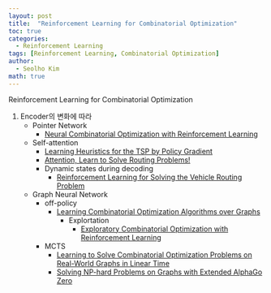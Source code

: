 ```yaml
---
layout: post
title:  "Reinforcement Learning for Combinatorial Optimization"
toc: true
categories: 
  - Reinforcement Learning 
tags: [Reinforcement Learning, Combinatorial Optimization]
author:
  - Seolho Kim
math: true
---
```

Reinforcement Learning for Combinatorial Optimization

1. Encoder의 변화에 따라
    - Pointer Network
        - [Neural Combinatorial Optimization with Reinforcement Learning](https://seolhokim.github.io/deeplearning/2021/07/26/nco/)
    - Self-attention
        - [Learning Heuristics for the TSP by Policy Gradient](https://seolhokim.github.io/deeplearning/2021/07/26/learning_heuristics/)
        - [Attention, Learn to Solve Routing Problems!](https://seolhokim.github.io/deeplearning/2021/07/27/attention_tsp/)
        - Dynamic states during decoding
            - [Reinforcement Learning for Solving the Vehicle Routing Problem](https://seolhokim.github.io/deeplearning/2021/07/27/vrp/)
    - Graph Neural Network
        - off-policy
            - [Learning Combinatorial Optimization Algorithms over Graphs](https://seolhokim.github.io/deeplearning/2021/07/27/s2v/)
                - Explortation
                    - [Exploratory Combinatorial Optimization with Reinforcement Learning](https://seolhokim.github.io/deeplearning/2021/07/29/eco_dqn/)
        - MCTS
            - [Learning to Solve Combinatorial Optimization Problems on Real-World Graphs in Linear Time](https://seolhokim.github.io/deeplearning/2021/07/28/linear_tsp/)
            - [Solving NP-hard Problems on Graphs with Extended AlphaGo Zero](https://seolhokim.github.io/deeplearning/2021/07/29/alphago_zero_tsp/)
